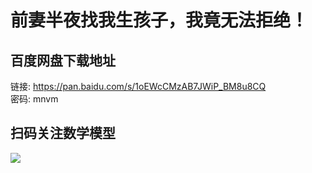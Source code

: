 # 前妻半夜找我生孩子，我竟无法拒绝！

## 百度网盘下载地址

链接: https://pan.baidu.com/s/1oEWcCMzAB7JWiP_BM8u8CQ  
密码: mnvm

## 扫码关注数学模型
![](https://avatars3.githubusercontent.com/u/56642120?s=200&v=4)
